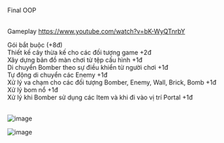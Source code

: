 Final OOP <br /> <br />

Gameplay https://www.youtube.com/watch?v=bK-WyQTnrbY <br />

Gói bắt buộc (+8đ) <br />
Thiết kế cây thừa kế cho các đối tượng game +2đ <br />
Xây dựng bản đồ màn chơi từ tệp cấu hình +1đ <br />
Di chuyển Bomber theo sự điều khiển từ người chơi +1đ <br />
Tự động di chuyển các Enemy +1đ <br /> 
Xử lý va chạm cho các đối tượng Bomber, Enemy, Wall, Brick, Bomb +1đ <br />
Xử lý bom nổ +1đ <br /> 
Xử lý khi Bomber sử dụng các Item và khi đi vào vị trí Portal +1đ <br />  <br /> 

![image](https://user-images.githubusercontent.com/114205311/200953875-fb756e00-1396-4e81-92e0-8aa9ac0abd79.png) <br /> 


![image](https://user-images.githubusercontent.com/114205311/200954450-83d6970e-2fc1-4f5c-baf4-85a55d6047e1.png)



